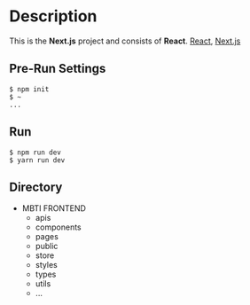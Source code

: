 # Description
This is the **Next.js** project and consists of **React**.
[React](https://ko.reactjs.org/), [Next.js](https://nextjs.org/)

## Pre-Run Settings
```
$ npm init
$ ~
...
```

## Run
```
$ npm run dev
$ yarn run dev
```

## Directory
* MBTI FRONTEND
  * apis
  * components
  * pages
  * public
  * store
  * styles
  * types
  * utils
   * ...

